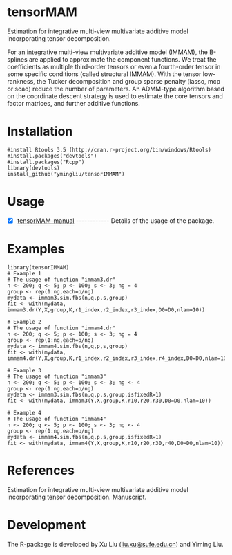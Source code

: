 # tensorMAM
 Estimation for integrative multi-view multivariate additive model incorporating tensor decomposition.
 
  For an integrative multi-view multivariate additive model (IMMAM), the B-splines are applied to approximate the component functions. We treat the coefficients as multiple third-order tensors or even a fourth-order tensor in some specific conditions (called structural IMMAM). With the tensor low-rankness, the Tucker decomposition and group sparse penalty (lasso, mcp or scad) reduce the number of parameters. An ADMM-type algorithm based on the coordinate descent strategy is used to estimate the core tensors and factor matrices, and further additive functions.
# Installation

    #install Rtools 3.5 (http://cran.r-project.org/bin/windows/Rtools)
    #install.packages("devtools")
    #install.packages("Rcpp")
    library(devtools)
    install_github("ymingliu/tensorIMMAM")

# Usage

   - [x] [tensorMAM-manual](https://github.com/ymingliu/tensorIMMAM/blob/master/inst/tensorIMMAM-manual.pdf) ------------ Details of the usage of the package.
# Examples
    
    library(tensorIMMAM)
    # Example 1
    # The usage of function "immam3.dr"
    n <- 200; q <- 5; p <- 100; s <- 3; ng = 4
    group <- rep(1:ng,each=p/ng)
    mydata <- immam3.sim.fbs(n,q,p,s,group)
    fit <- with(mydata, immam3.dr(Y,X,group,K,r1_index,r2_index,r3_index,D0=D0,nlam=10))
    
    # Example 2
    # The usage of function "immam4.dr"
    n <- 200; q <- 5; p <- 100; s <- 3; ng = 4
    group <- rep(1:ng,each=p/ng)
    mydata <- immam4.sim.fbs(n,q,p,s,group)
    fit <- with(mydata, immam4.dr(Y,X,group,K,r1_index,r2_index,r3_index,r4_index,D0=D0,nlam=10))
    
    # Example 3
    # The usage of function "immam3"
    n <- 200; q <- 5; p <- 100; s <- 3; ng <- 4
    group <- rep(1:ng,each=p/ng)
    mydata <- immam3.sim.fbs(n,q,p,s,group,isfixedR=1)
    fit <- with(mydata, immam3(Y,X,group,K,r10,r20,r30,D0=D0,nlam=10))
    
    # Example 4
    # The usage of function "immam4"
    n <- 200; q <- 5; p <- 100; s <- 3; ng <- 4
    group <- rep(1:ng,each=p/ng)
    mydata <- immam4.sim.fbs(n,q,p,s,group,isfixedR=1)
    fit <- with(mydata, immam4(Y,X,group,K,r10,r20,r30,r40,D0=D0,nlam=10))

 
 # References
Estimation for integrative multi-view multivariate additive model incorporating tensor decomposition. Manuscript.

# Development
The R-package is developed by Xu Liu (liu.xu@sufe.edu.cn) and Yiming Liu.
